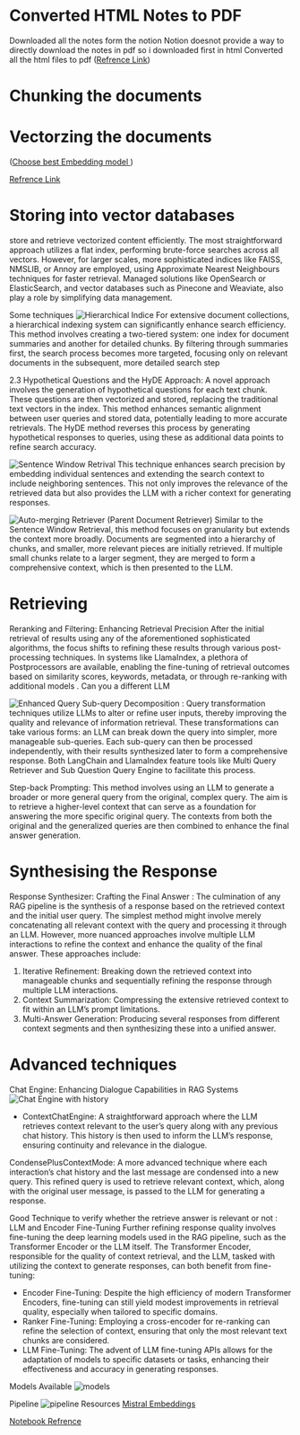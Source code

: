 # Converted HTML Notes to PDF

Downloaded all the notes form the notion
Notion doesnot provide a way to directly download the notes in pdf so i downloaded first in html
Converted all the html files to pdf
([Refrence Link](https://www.javatpoint.com/converting-html-to-pdf-files-using-python))


# Chunking the documents 



# Vectorzing the documents

([Choose best Embedding model ](https://huggingface.co/blog/mteb))


[Refrence Link](https://medium.com/@krtarunsingh/advanced-rag-techniques-unlocking-the-next-level-040c205b95bc)

# Storing into vector databases

store and retrieve vectorized content efficiently.
The most straightforward approach utilizes a flat index, performing brute-force searches across all vectors. However, for larger scales, more sophisticated indices like FAISS, NMSLIB, or Annoy are employed, using Approximate Nearest Neighbours techniques for faster retrieval. Managed solutions like OpenSearch or ElasticSearch, and vector databases such as Pinecone and Weaviate, also play a role by simplifying data management.

Some techniques 
![ Hierarchical Indice](image.png)
For extensive document collections, a hierarchical indexing system can significantly enhance search efficiency. This method involves creating a two-tiered system: one index for document summaries and another for detailed chunks. By filtering through summaries first, the search process becomes more targeted, focusing only on relevant documents in the subsequent, more detailed search step

2.3 Hypothetical Questions and the HyDE Approach:
A novel approach involves the generation of hypothetical questions for each text chunk. These questions are then vectorized and stored, replacing the traditional text vectors in the index. This method enhances semantic alignment between user queries and stored data, potentially leading to more accurate retrievals. The HyDE method reverses this process by generating hypothetical responses to queries, using these as additional data points to refine search accuracy.


![Sentence Window Retrival](assests/image-1.png)
This technique enhances search precision by embedding individual sentences and extending the search context to include neighboring sentences. This not only improves the relevance of the retrieved data but also provides the LLM with a richer context for generating responses.

![Auto-merging Retriever (Parent Document Retriever)](assests/image-2.png)
Similar to the Sentence Window Retrieval, this method focuses on granularity but extends the context more broadly. Documents are segmented into a hierarchy of chunks, and smaller, more relevant pieces are initially retrieved. If multiple small chunks relate to a larger segment, they are merged to form a comprehensive context, which is then presented to the LLM.

# Retrieving 
Reranking and Filtering: Enhancing Retrieval Precision
After the initial retrieval of results using any of the aforementioned sophisticated algorithms, the focus shifts to refining these results through various post-processing techniques. In systems like LlamaIndex, a plethora of Postprocessors are available, enabling the fine-tuning of retrieval outcomes based on similarity scores, keywords, metadata, or through re-ranking with additional models . Can you a different LLM

![Enhanced Query](assests/image-3.png)
 Sub-query Decomposition : Query transformation techniques utilize LLMs to alter or refine user inputs, thereby improving the quality and relevance of information retrieval. These transformations can take various forms:
an LLM can break down the query into simpler, more manageable sub-queries. Each sub-query can then be processed independently, with their results synthesized later to form a comprehensive response. Both LangChain and LlamaIndex feature tools like Multi Query Retriever and Sub Question Query Engine to facilitate this process.

Step-back Prompting: This method involves using an LLM to generate a broader or more general query from the original, complex query. The aim is to retrieve a higher-level context that can serve as a foundation for answering the more specific original query. The contexts from both the original and the generalized queries are then combined to enhance the final answer generation.


# Synthesising the Response
Response Synthesizer: Crafting the Final Answer :
The culmination of any RAG pipeline is the synthesis of a response based on the retrieved context and the initial user query. The simplest method might involve merely concatenating all relevant context with the query and processing it through an LLM. However, more nuanced approaches involve multiple LLM interactions to refine the context and enhance the quality of the final answer. These approaches include:
1. Iterative Refinement: Breaking down the retrieved context into manageable chunks and sequentially refining the response through multiple LLM interactions.
2. Context Summarization: Compressing the extensive retrieved context to fit within an LLM’s prompt limitations.
3. Multi-Answer Generation: Producing several responses from different context segments and then synthesizing these into a unified answer.

# Advanced techniques 
Chat Engine: Enhancing Dialogue Capabilities in RAG Systems
![Chat Engine with history ](assests/image-4.png)

- ContextChatEngine: A straightforward approach where the LLM retrieves context relevant to the user’s query along with any previous chat history. This history is then used to inform the LLM’s response, ensuring continuity and relevance in the dialogue.

CondensePlusContextMode: A more advanced technique where each interaction’s chat history and the last message are condensed into a new query. This refined query is used to retrieve relevant context, which, along with the original user message, is passed to the LLM for generating a response.

Good Technique to verify whether the retrieve answer is relevant or not :
LLM and Encoder Fine-Tuning
Further refining response quality involves fine-tuning the deep learning models used in the RAG pipeline, such as the Transformer Encoder or the LLM itself. The Transformer Encoder, responsible for the quality of context retrieval, and the LLM, tasked with utilizing the context to generate responses, can both benefit from fine-tuning:

- Encoder Fine-Tuning: Despite the high efficiency of modern Transformer Encoders, fine-tuning can still yield modest improvements in retrieval quality, especially when tailored to specific domains.
- Ranker Fine-Tuning: Employing a cross-encoder for re-ranking can refine the selection of context, ensuring that only the most relevant text chunks are considered.
- LLM Fine-Tuning: The advent of LLM fine-tuning APIs allows for the adaptation of models to specific datasets or tasks, enhancing their effectiveness and accuracy in generating responses.


Models Available
![models](assests/image.png)

Pipeline 
![pipeline](assests/Pipeline.png)
Resources 
[Mistral Embeddings](https://docs.mistral.ai/capabilities/embeddings/)

[Notebook Refrence](https://github.com/mrdbourke/simple-local-rag/blob/main/00-simple-local-rag.ipynb)



